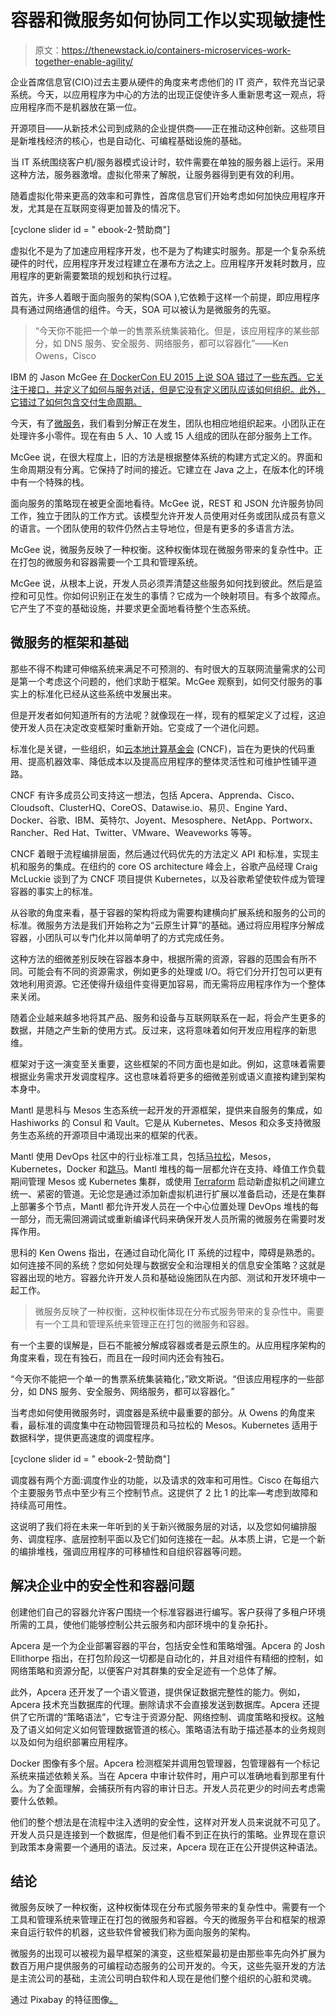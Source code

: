 # 容器和微服务如何协同工作以实现敏捷性

> 原文：<https://thenewstack.io/containers-microservices-work-together-enable-agility/>

企业首席信息官(CIO)过去主要从硬件的角度来考虑他们的 IT 资产，软件充当记录系统。今天，以应用程序为中心的方法的出现正促使许多人重新思考这一观点，将应用程序而不是机器放在第一位。

开源项目——从新技术公司到成熟的企业提供商——正在推动这种创新。这些项目是新堆栈经济的核心，也是自动化、可编程基础设施的基础。

当 IT 系统围绕客户机/服务器模式设计时，软件需要在单独的服务器上运行。采用这种方法，服务器激增。虚拟化带来了解脱，让服务器得到更有效的利用。

随着虚拟化带来更高的效率和可靠性，首席信息官们开始考虑如何加快应用程序开发，尤其是在互联网变得更加普及的情况下。

[cyclone slider id = " ebook-2-赞助商"]

虚拟化不是为了加速应用程序开发，也不是为了构建实时服务。那是一个复杂系统硬件的时代，应用程序开发过程建立在瀑布方法之上。应用程序开发耗时数月，应用程序的更新需要繁琐的规划和执行过程。

首先，许多人着眼于面向服务的架构(SOA ),它依赖于这样一个前提，即应用程序具有通过网络通信的组件。今天，SOA 可以被认为是微服务的先驱。

> “今天你不能把一个单一的售票系统集装箱化。但是，该应用程序的某些部分，如 DNS 服务、安全服务、网络服务，都可以容器化”——Ken Owens，Cisco

IBM 的 Jason McGee [在 DockerCon EU 2015 上说 SOA 错过了一些东西。它关注于接口，并定义了如何与服务对话，但是它没有定义团队应该如何组织。此外，它错过了如何包含交付生命周期。](https://thenewstack.simplecast.com/episodes/jason-mcgee-ibm-microservice-architectures-and-container-scale)

今天，有了[微服务](https://thenewstack.io/containers-microservices-two-peas-devops-pod/)，我们看到分解正在发生，团队也相应地组织起来。小团队正在处理许多小零件。现在有由 5 人、10 人或 15 人组成的团队在部分服务上工作。

McGee 说，在很大程度上，旧的方法是根据整体系统的构建方式定义的。界面和生命周期没有分离。它保持了时间的接近。它建立在 Java 之上，在版本化的环境中有一个特殊的栈。

面向服务的策略现在被更全面地看待。McGee 说，REST 和 JSON 允许服务协同工作，独立于团队的工作方式。该模型允许开发人员使用对任务或团队成员有意义的语言。一个团队使用的软件仍然占主导地位，但是有更多的多语言方法。

McGee 说，微服务反映了一种权衡。这种权衡体现在微服务带来的复杂性中。正在打包的微服务和容器需要一个工具和管理系统。

McGee 说，从根本上说，开发人员必须弄清楚这些服务如何找到彼此。然后是监控和可见性。你如何识别正在发生的事情？它成为一个映射项目。有多个故障点。它产生了不变的基础设施，并要求更全面地看待整个生态系统。

## 微服务的框架和基础

那些不得不构建可伸缩系统来满足不可预测的、有时很大的互联网流量需求的公司是第一个考虑这个问题的，他们求助于框架。McGee 观察到，如何交付服务的事实上的标准化已经从这些系统中发展出来。

但是开发者如何知道所有的方法呢？就像现在一样，现有的框架定义了过程，这迫使开发人员在决定改变框架时重新开始。它变成了一个进化问题。

标准化是关键，一些组织，如[云本地计算基金会](https://thenewstack.io/google-inevitable-future-container-based-architectures/) (CNCF)，旨在为更快的代码重用、提高机器效率、降低成本以及提高应用程序的整体灵活性和可维护性铺平道路。

CNCF 有许多成员公司支持这一想法，包括 Apcera、Apprenda、Cisco、Cloudsoft、ClusterHQ、CoreOS、Datawise.io、易贝、Engine Yard、Docker、谷歌、IBM、英特尔、Joyent、Mesosphere、NetApp、Portworx、Rancher、Red Hat、Twitter、VMware、Weaveworks 等等。

CNCF 着眼于流程编排层面，然后通过代码优先的方法定义 API 和标准，实现主机和服务的集成。在纽约的 core OS architecture 峰会上，谷歌产品经理 Craig McLuckie 谈到了为 CNCF 项目提供 Kubernetes，以及谷歌希望使软件成为管理容器的事实上的标准。

从谷歌的角度来看，基于容器的架构将成为需要构建横向扩展系统和服务的公司的标准。微服务方法是我们开始称之为“云原生计算”的基础。通过将应用程序分解成容器，小团队可以专门化并以简单明了的方式完成任务。

这种方法的细微差别反映在容器本身中，根据所需的资源，容器的范围会有所不同。可能会有不同的资源需求，例如更多的处理或 I/O。将它们分开打包可以更有效地利用资源。它还使得升级组件变得更加容易，而无需将应用程序作为一个整体来关闭。

随着企业越来越多地将其产品、服务和设备与互联网联系在一起，将会产生更多的数据，并随之产生新的使用方式。反过来，这将意味着如何开发应用程序的新思维。

框架对于这一演变至关重要，这些框架的不同方面也是如此。例如，这意味着需要根据业务需求开发调度程序。这也意味着将更多的细微差别或语义直接构建到架构本身中。

Mantl 是思科与 Mesos 生态系统一起开发的开源框架，提供来自服务的集成，如 Hashiworks 的 Consul 和 Vault。它是从 Kubernetes、Mesos 和众多支持微服务生态系统的开源项目中涌现出来的框架的代表。

Mantl 使用 DevOps 社区中的行业标准工具，包括[马拉松](https://mesosphere.github.io/marathon/)，Mesos，Kubernetes，Docker 和[跳马](https://www.vaultproject.io/)。Mantl 堆栈的每一层都允许在支持、峰值工作负载期间管理 Mesos 或 Kubernetes 集群，或使用 [Terraform](https://www.terraform.io/) 启动新虚拟机之间建立统一、紧密的管道。无论您是通过添加新虚拟机进行扩展以准备启动，还是在集群上部署多个节点，Mantl 都允许开发人员在一个中心位置处理 DevOps 堆栈的每一部分，而无需回溯调试或重新编译代码来确保开发人员所需的微服务在需要时发挥作用。

思科的 Ken Owens 指出，在通过自动化简化 IT 系统的过程中，障碍是熟悉的。如何连接不同的系统？您如何处理与数据安全和治理相关的信息安全策略？这就是容器出现的地方。容器允许开发人员和基础设施团队在内部、测试和开发环境中一起工作。

> 微服务反映了一种权衡，这种权衡体现在分布式服务带来的复杂性中。需要有一个工具和管理系统来管理正在打包的微服务和容器。

有一个主要的误解是，巨石不能被分解成容器或者是云原生的。从应用程序架构的角度来看，现在有独石，而且在一段时间内还会有独石。

“今天你不能把一个单一的售票系统集装箱化，”欧文斯说。“但该应用程序的一些部分，如 DNS 服务、安全服务、网络服务，都可以容器化。”

当考虑如何使用微服务时，调度器是系统中最重要的部分。从 Owens 的角度来看，最标准的调度集中在动物园管理员和马拉松的 Mesos。Kubernetes 适用于数据科学，提供更高速度的调度程序。

[cyclone slider id = " ebook-2-赞助商"]

调度器有两个方面:调度作业的功能，以及请求的效率和可用性。Cisco 在每组六个主要服务节点中至少有三个控制节点。这提供了 2 比 1 的比率—考虑到故障和持续高可用性。

这说明了我们将在未来一年听到的关于新兴微服务层的对话，以及您如何编排服务、调度程序、底层控制平面以及它们如何连接在一起。从本质上讲，它是一个新的编排堆栈，强调应用程序的可移植性和自组织容器等问题。

## 解决企业中的安全性和容器问题

创建他们自己的容器允许客户围绕一个标准容器进行编写。客户获得了多租户环境所需的工具，使他们能够控制公共云服务和内部环境中的复杂拓扑。

Apcera 是一个为企业部署容器的平台，包括安全性和策略增强。Apcera 的 Josh Ellithorpe 指出，在打包阶段这一切都是自动化的，并且对组件有精细的控制，如网络策略和资源分配，以便客户对其群集的安全足迹有一个总体了解。

此外，Apcera 还开发了一个语义管道，提供保证数据完整性的能力。例如，Apcera 技术充当数据库的代理。删除请求不会直接发送到数据库。Apcera 还提供了它所谓的“策略语法”，它专注于资源分配、网络控制、调度策略和授权。这触及了语义如何定义如何管理数据管道的核心。策略语法有助于描述基本的业务规则以及如何为组织部署应用程序。

Docker 图像有多个层。Apcera 检测框架并调用包管理器，包管理器有一个标记系统来描述依赖关系。当在 Apcera 中审计软件时，用户可以准确地看到那里有什么。为了全面理解，会捕获所有内容的审计日志。开发人员花更少的时间去考虑需要什么依赖。

他们的整个想法是在流程中注入透明的安全性，这样对开发人员来说就不可见了。开发人员只是连接到一个数据库，但是他们看不到正在执行的策略。业界现在意识到政策本身需要一个通用的语法。反过来，Apcera 现在正在公开提供这种语法。

## 结论

微服务反映了一种权衡，这种权衡体现在分布式服务带来的复杂性中。需要有一个工具和管理系统来管理正在打包的微服务和容器。今天的微服务平台和框架的根源来自运行软件的机器，这些软件曾被我们称为面向服务的架构。

微服务的出现可以被视为最早框架的演变，这些框架最初是由那些率先向外扩展为数百万用户提供服务的可编程动态服务的公司开发的。今天，这些先驱开发的方法是主流公司的基础，主流公司明白软件和人现在是他们整个组织的心脏和灵魂。

通过 Pixabay 的特征图像[。](https://thenewstack.simplecast.com/episodes/josh-ellithorpe-apcera-standardization-for-the-container-ecosystem)

<svg xmlns:xlink="http://www.w3.org/1999/xlink" viewBox="0 0 68 31" version="1.1"><title>Group</title> <desc>Created with Sketch.</desc></svg>